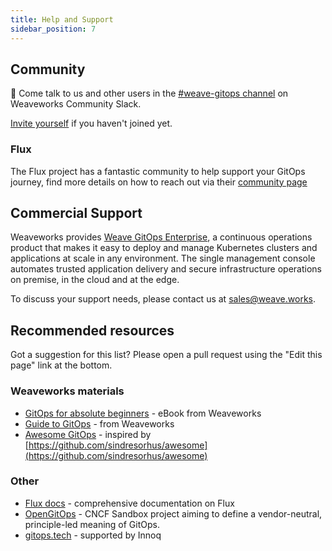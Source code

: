 ```yaml
---
title: Help and Support
sidebar_position: 7
---
```


## Community 

👋 Come talk to us and other users in the [#weave-gitops channel](https://app.slack.com/client/T2NDH1D9D/C0248LVC719/thread/C2ND76PAA-1621532937.019800) on Weaveworks Community Slack.  

[Invite yourself](https://slack.weave.works/) if you haven't joined yet.

### Flux

The Flux project has a fantastic community to help support your GitOps journey, find more details on how to reach out via their [community page](https://fluxcd.io/docs/#community)

## Commercial Support
Weaveworks provides [Weave GitOps Enterprise](https://www.weave.works/product/gitops-enterprise/), a continuous operations product that makes it easy to deploy and manage Kubernetes clusters and applications at scale in any environment. The single management console automates trusted application delivery and secure infrastructure operations on premise, in the cloud and at the edge.

To discuss your support needs, please contact us at [sales@weave.works](mailto:sales@weave.works).

## Recommended resources

Got a suggestion for this list? Please open a pull request using the "Edit this page" link at the bottom.

### Weaveworks materials
- [GitOps for absolute beginners](https://go.weave.works/WebContent-EB-GitOps-for-Beginners.html) - eBook from Weaveworks
- [Guide to GitOps](https://www.weave.works/technologies/gitops/) - from Weaveworks
- [Awesome GitOps](https://github.com/weaveworks/awesome-gitops) - inspired by [https://github.com/sindresorhus/awesome](https://github.com/sindresorhus/awesome)

### Other
- [Flux docs](https://fluxcd.io/docs) - comprehensive documentation on Flux
- [OpenGitOps](https://opengitops.dev/) - CNCF Sandbox project aiming to define a vendor-neutral, principle-led meaning of GitOps.
- [gitops.tech](https://www.gitops.tech/) - supported by Innoq